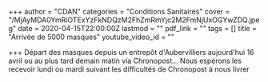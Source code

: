 +++
author = "CDAN"
categories = "Conditions Sanitaires"
cover = "/MjAyMDA0YmRiOTExYzFkNDQzM2FhZmRmYjc2M2FmNjUxOGYwZDQ.jpeg"
date = 2020-04-15T22:00:00Z
lastmod = ""
pdf_link = ""
tags = []
title = "Arrivée de 5000 masques"
youtube_video_id = ""

+++
Départ des masques depuis un entrepôt d'Aubervilliers aujourd'hui 16 avril ou au plus tard demain matin via Chronopost... Nous espérons les recevoir lundi ou mardi suivant les difficultés de Chronopost à nous livrer